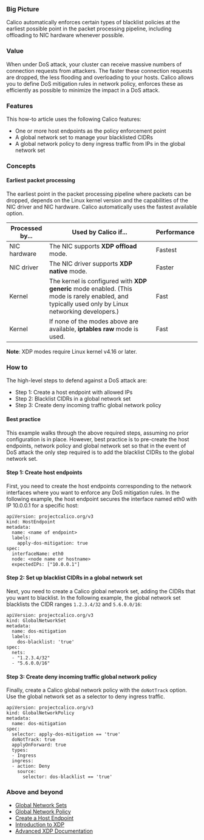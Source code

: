 
### Big Picture

Calico automatically enforces certain types of blacklist policies at the earliest possible point in the packet processing pipeline, including offloading to NIC hardware whenever possible.

### Value
When under DoS attack, your cluster can receive massive numbers of connection requests from attackers. The faster these connection requests are dropped, the less flooding and overloading to your hosts. Calico allows you to define DoS mitigation rules in network policy, enforces these as efficiently as possible to minimize the impact in a DoS attack.

### Features
This how-to article uses the following Calico features:
- One or more host endpoints as the policy enforcement point
- A global network set to manage your blacklisted CIDRs
- A global network policy to deny ingress traffic from IPs in the global network set

### Concepts

#### Earliest packet processing
The earliest point in the packet processing pipeline where packets can be dropped, depends on the Linux kernel version and the capabilities of the NIC driver and NIC hardware. Calico automatically uses the fastest available option.

| Processed by... | Used by Calico if...                                         | Performance |
| --------------- | ------------------------------------------------------------ | ----------- |
| NIC hardware    | The NIC supports **XDP offload** mode.                       | Fastest     |
| NIC driver      | The NIC driver supports **XDP native** mode.                 | Faster      |
| Kernel          | The kernel is configured with **XDP generic** mode enabled.  (This mode is rarely enabled, and typically used only by Linux networking developers.) | Fast        |
| Kernel          | If none of the modes above are available, **iptables raw** mode is used. | Fast        |

**Note**: XDP modes require Linux kernel v4.16 or later.

### How to

The high-level steps to defend against a DoS attack are:
- Step 1: Create a host endpoint with allowed IPs
- Step 2: Blacklist CIDRs in a global network set
- Step 3: Create deny incoming traffic global network policy 

#### Best practice
This example walks through the above required steps, assuming no prior configuration is in place.  However, best practice is to pre-create the host endpoints, network policy and global network set so that in the event of DoS attack the only step required is to add the blacklist CIDRs to the global network set.

#### Step 1: Create host endpoints
First, you need to create the host endpoints corresponding to the network interfaces where you want to enforce any DoS mitigation rules. In the following example, the host endpoint secures the interface named eth0 with IP 10.0.0.1 for a specific host:

```
apiVersion: projectcalico.org/v3
kind: HostEndpoint
metadata:
  name: <name of endpoint>
  labels:
    apply-dos-mitigation: true
spec:
  interfaceName: eth0
  node: <node name or hostname>
  expectedIPs: ["10.0.0.1"]
```

#### Step 2: Set up blacklist CIDRs in a global network set
Next, you need to create a Calico global network set, adding the CIDRs that you want to blacklist. In the following example, the global network set blacklists the CIDR ranges `1.2.3.4/32` and `5.6.0.0/16`:

```
apiVersion: projectcalico.org/v3
kind: GlobalNetworkSet
metadata:
  name: dos-mitigation
  labels:
    dos-blacklist: 'true'
spec:
  nets:
  - "1.2.3.4/32"
  - "5.6.0.0/16"
```
#### Step 3: Create deny incoming traffic global network policy 
Finally, create a Calico global network policy with the `doNotTrack` option. Use the global network set as a selector to deny ingress traffic.

```
apiVersion: projectcalico.org/v3
kind: GlobalNetworkPolicy
metadata:
  name: dos-mitigation
spec:
  selector: apply-dos-mitigation == 'true'
  doNotTrack: true
  applyOnForward: true
  types:
  - Ingress
  ingress:
  - action: Deny
    source:
      selector: dos-blacklist == 'true'
```
### Above and beyond

- [Global Network Sets](http://reference/calicoctl/resources/globalnetworkset)
- [Global Network Policy](http://reference/calicoctl/resources/globalnetworkpolicy)
- [Create a Host Endpoint](http://reference/calicoctl/resources/hostendpoint/hostendpointdefinition)
- [Introduction to XDP](https://www.iovisor.org/technology/xdp)
- [Advanced XDP Documentation](https://prototype-kernel.readthedocs.io/en/latest/networking/XDP/index.html)
